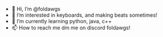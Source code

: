 - 👋 Hi, I’m @foldawgs
- 👀 I’m interested in keyboards, and making beats sometimes!
- 🌱 I’m currently learning python, java, c++
- 📫 How to reach me dm me on discord foldawgs!
